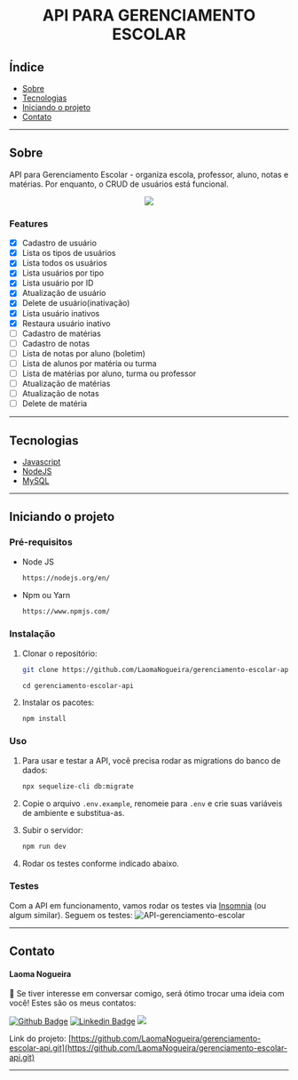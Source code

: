 <h1 align="center"> API PARA GERENCIAMENTO ESCOLAR </h1>

## Índice

- [Sobre](#Sobre)
- [Tecnologias](#Tecnologias)
- [Iniciando o projeto](#Iniciando%20o%20projeto)
- [Contato](#Contato)

<hr>

<!-- About -->

## Sobre

<p align="left"> API para Gerenciamento Escolar - organiza escola, professor, aluno, notas e matérias.
Por enquanto, o CRUD de usuários está funcional. 
</p>

<p align="center">
<img src="http://img.shields.io/static/v1?label=STATUS&message= EM%20DESENVOLVIMENTO &color=&style=for-the-badge"/>
</p>

### Features

- [x] Cadastro de usuário
- [x] Lista os tipos de usuários
- [x] Lista todos os usuários
- [x] Lista usuários por tipo
- [x] Lista usuário por ID
- [x] Atualização de usuário
- [x] Delete de usuário(inativação)
- [x] Lista usuário inativos
- [x] Restaura usuário inativo
- [ ] Cadastro de matérias
- [ ] Cadastro de notas
- [ ] Lista de notas por aluno (boletim)
- [ ] Lista de alunos por matéria ou turma
- [ ] Lista de matérias por aluno, turma ou professor
- [ ] Atualização de matérias
- [ ] Atualização de notas
- [ ] Delete de matéria

<hr>
<!-- TECHNOLOGIES -->

## Tecnologias️
  - [Javascript](https://developer.mozilla.org/pt-BR/docs/Web/JavaScript)
  - [NodeJS](https://nodejs.org/en/)
  - [MySQL](https://www.mysql.com/downloads/)

<hr>

<!-- TECHNOLOGIES -->

## Iniciando o projeto

### Pré-requisitos

- Node JS

  ```sh
  https://nodejs.org/en/
  ```

- Npm ou Yarn

  ```sh
  https://www.npmjs.com/
  ```


### Instalação

1. Clonar o repositório:

   ```sh
   git clone https://github.com/LaomaNogueira/gerenciamento-escolar-api.git
   ```
   ```
   cd gerenciamento-escolar-api
   ```

2. Instalar os pacotes:

   ```sh
   npm install
   ```


### Uso

1. Para usar e testar a API, você precisa rodar as migrations do banco de dados:
   ```sh
   npx sequelize-cli db:migrate
   ```


2. Copie o arquivo `.env.example`, renomeie para `.env` e crie suas variáveis de ambiente e substitua-as.


3. Subir o servidor:

   ```sh
   npm run dev
   ```


4. Rodar os testes conforme indicado abaixo.


### Testes

Com a API em funcionamento, vamos rodar os testes via [Insomnia](https://insomnia.rest/download) (ou algum similar). Seguem os testes:
![API-gerenciamento-escolar](https://user-images.githubusercontent.com/88911231/142934131-f45aa936-b409-4549-a0ce-f6f2ace23235.gif)

<hr>

<!-- ## 🚀 Deploy 

**__Heroku__**: [Code Girls](https://code-girls.herokuapp.com/docs/) 

<hr>-->


<!-- CONTACT -->

## Contato

#### Laoma Nogueira

<p align="left"> 🤝 Se tiver interesse em conversar comigo, será ótimo trocar uma ideia com você! Estes são os meus contatos: </p>

[![Github Badge](https://img.shields.io/badge/-Github-000?style=flat-square&logo=Github&logoColor=white&link=https://github.com/LaomaNogueira)](https://github.com/LaomaNogueira)
[![Linkedin Badge](https://img.shields.io/badge/-LinkedIn-blue?style=flat-square&logo=Linkedin&logoColor=white&link=https://www.linkedin.com/in/laoma-nogueira/)](https://www.linkedin.com/in/laoma-nogueira/)
<a href="mailto:laomanogueira@gmail.com" alt="gmail" target="_blank">
<img src="https://img.shields.io/badge/-Gmail-FF0000?style=flat-square&labelColor=FF0000&logo=gmail&logoColor=white&link=mailto:laomanogueira@gmail.com" />
</a>

Link do projeto: [https://github.com/LaomaNogueira/gerenciamento-escolar-api.git](https://github.com/LaomaNogueira/gerenciamento-escolar-api.git)

<hr>
